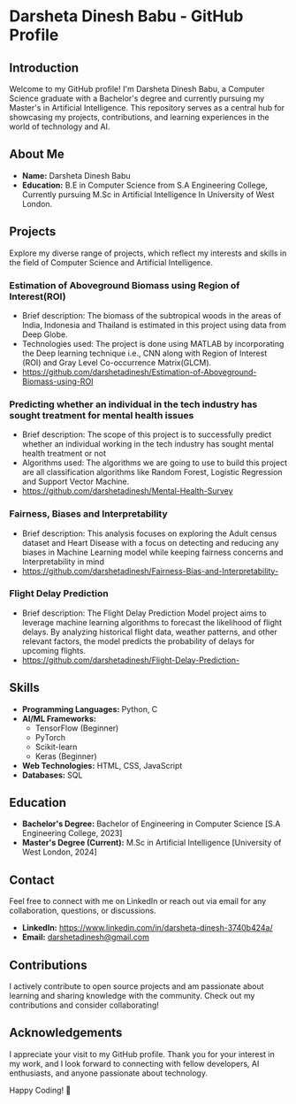 # Darsheta Dinesh Babu - GitHub Profile

## Introduction
Welcome to my GitHub profile! I'm Darsheta Dinesh Babu, a Computer Science graduate with a Bachelor's degree and currently pursuing my Master's in Artificial Intelligence. This repository serves as a central hub for showcasing my projects, contributions, and learning experiences in the world of technology and AI.

## About Me
- **Name:** Darsheta Dinesh Babu
- **Education:** B.E in Computer Science from S.A Engineering College, Currently pursuing M.Sc in Artificial Intelligence In University of West London.

## Projects
Explore my diverse range of projects, which reflect my interests and skills in the field of Computer Science and Artificial Intelligence.

### Estimation of Aboveground Biomass using Region of Interest(ROI)
- Brief description: The biomass of the subtropical woods in the areas of India, Indonesia and Thailand is estimated in this project using data from Deep Globe.
- Technologies used: The project is done using MATLAB by incorporating the Deep learning technique i.e., CNN along with Region of Interest (ROI) and Gray Level Co-occurrence Matrix(GLCM). 
- https://github.com/darshetadinesh/Estimation-of-Aboveground-Biomass-using-ROI

### Predicting whether an individual in the tech industry has sought treatment for mental health issues
- Brief description: The scope of this project is to successfully predict whether an individual working in the tech industry has sought mental health treatment or not
- Algorithms used: The algorithms we are going to use to build this project are all classification algorithms like Random Forest, Logistic Regression and Support Vector Machine.
- https://github.com/darshetadinesh/Mental-Health-Survey

### Fairness, Biases and Interpretability
- Brief description: This analysis focuses on exploring the Adult census dataset and Heart Disease with a focus on detecting and reducing any biases in Machine Learning model while keeping fairness concerns and Interpretability in mind
- https://github.com/darshetadinesh/Fairness-Bias-and-Interpretability-

### Flight Delay Prediction
- Brief description: The Flight Delay Prediction Model project aims to leverage machine learning algorithms to forecast the likelihood of flight delays. By analyzing historical flight data, weather patterns, and other relevant factors, the model predicts the probability of delays for upcoming flights.
- https://github.com/darshetadinesh/Flight-Delay-Prediction-

## Skills
- **Programming Languages:** Python, C
- **AI/ML Frameworks:** 
  - TensorFlow (Beginner)
  - PyTorch
  - Scikit-learn
  - Keras (Beginner)
- **Web Technologies:** HTML, CSS, JavaScript
- **Databases:** SQL

## Education
- **Bachelor's Degree:** Bachelor of Engineering in Computer Science [S.A Engineering College, 2023]
- **Master's Degree (Current):** M.Sc in Artificial Intelligence [University of West London, 2024]

## Contact
Feel free to connect with me on LinkedIn or reach out via email for any collaboration, questions, or discussions.

- **LinkedIn:** https://www.linkedin.com/in/darsheta-dinesh-3740b424a/
- **Email:** darshetadinesh@gmail.com

## Contributions
I actively contribute to open source projects and am passionate about learning and sharing knowledge with the community. Check out my contributions and consider collaborating!

## Acknowledgements
I appreciate your visit to my GitHub profile. Thank you for your interest in my work, and I look forward to connecting with fellow developers, AI enthusiasts, and anyone passionate about technology.

Happy Coding! 🚀
